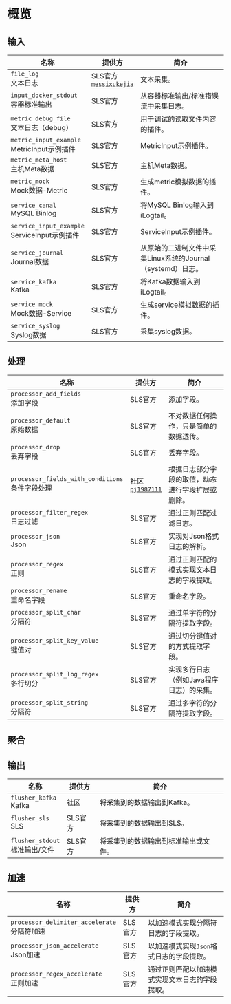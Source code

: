 # 概览

## 输入

| 名称 | 提供方 | 简介 |
| - | - | - |
| `file_log`<br> 文本日志 | SLS官方<br>[`messixukejia`](https://github.com/messixukejia) | 文本采集。 |
| `input_docker_stdout`<br>容器标准输出 | SLS官方 | 从容器标准输出/标准错误流中采集日志。 |
| `metric_debug_file`<br>文本日志（debug） | SLS官方 | 用于调试的读取文件内容的插件。 |
| `metric_input_example`<br>MetricInput示例插件 | SLS官方 | MetricInput示例插件。 |
| `metric_meta_host`<br>主机Meta数据 | SLS官方 | 主机Meta数据。 |
| `metric_mock`<br>Mock数据-Metric | SLS官方 | 生成metric模拟数据的插件。 |
| `service_canal`<br>MySQL Binlog | SLS官方 | 将MySQL Binlog输入到iLogtail。 |
| `service_input_example`<br>ServiceInput示例插件 | SLS官方 | ServiceInput示例插件。 |
| `service_journal`<br>Journal数据 | SLS官方 | 从原始的二进制文件中采集Linux系统的Journal（systemd）日志。 |
| `service_kafka`<br>Kafka | SLS官方 | 将Kafka数据输入到iLogtail。 |
| `service_mock`<br>Mock数据-Service | SLS官方 | 生成service模拟数据的插件。 |
| `service_syslog`<br>Syslog数据 | SLS官方 | 采集syslog数据。 |

## 处理

| 名称 | 提供方 | 简介 |
| - | - | - |
| `processor_add_fields`<br>添加字段 | SLS官方 | 添加字段。 |
| `processor_default`<br>原始数据 | SLS官方 | 不对数据任何操作，只是简单的数据透传。 |
| `processor_drop`<br>丢弃字段 | SLS官方 | 丢弃字段。 |
| `processor_fields_with_conditions`<br>条件字段处理 | 社区<br>[`pj1987111`](https://github.com/pj1987111) | 根据日志部分字段的取值，动态进行字段扩展或删除。 |
| `processor_filter_regex`<br>日志过滤 | SLS官方 | 通过正则匹配过滤日志。 |
| `processor_json`<br>Json | SLS官方 | 实现对Json格式日志的解析。 |
| `processor_regex`<br>正则 | SLS官方 | 通过正则匹配的模式实现文本日志的字段提取。 |
| `processor_rename`<br>重命名字段 | SLS官方 | 重命名字段。 |
| `processor_split_char`<br>分隔符 | SLS官方 | 通过单字符的分隔符提取字段。 |
| `processor_split_key_value`<br>键值对 | SLS官方 | 通过切分键值对的方式提取字段。 |
| `processor_split_log_regex`<br>多行切分 | SLS官方 | 实现多行日志（例如Java程序日志）的采集。 |
| `processor_split_string`<br>分隔符 | SLS官方 | 通过多字符的分隔符提取字段。 |

## 聚合

## 输出

| 名称 | 提供方 | 简介 |
| - | - | - |
| `flusher_kafka`<br>Kafka  | 社区 | 将采集到的数据输出到Kafka。 |
| `flusher_sls`<br>SLS    | SLS官方 | 将采集到的数据输出到SLS。 |
| `flusher_stdout`<br>标准输出/文件 | SLS官方 | 将采集到的数据输出到标准输出或文件。 |

## 加速

| 名称 | 提供方 | 简介 |
| - | - | - |
| `processor_delimiter_accelerate`<br>分隔符加速 | SLS官方 | 以加速模式实现分隔符日志的字段提取。 |
| `processor_json_accelerate`<br>Json加速 | SLS官方 | 以加速模式实现`Json`格式日志的字段提取。 |
| `processor_regex_accelerate`<br>正则加速 | SLS官方 | 通过正则匹配以加速模式实现文本日志的字段提取。 |
